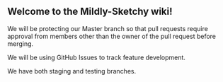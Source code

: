 ## Welcome to the Mildly-Sketchy wiki!
We will be protecting our Master branch so that pull requests require approval from members other than the owner of the pull request before merging.

We will be using GitHub Issues to track feature development.

We have both staging and testing branches.